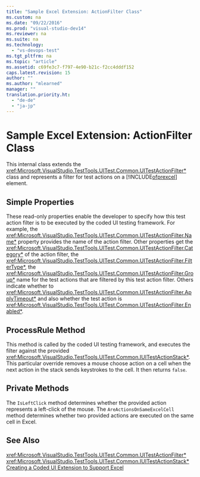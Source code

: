 ```yaml
---
title: "Sample Excel Extension: ActionFilter Class"
ms.custom: na
ms.date: "09/22/2016"
ms.prod: "visual-studio-dev14"
ms.reviewer: na
ms.suite: na
ms.technology: 
  - "vs-devops-test"
ms.tgt_pltfrm: na
ms.topic: "article"
ms.assetid: c69fe3c7-f797-4e90-b21c-f2cc4dddf152
caps.latest.revision: 15
author: ""
ms.author: "mlearned"
manager: ""
translation.priority.ht: 
  - "de-de"
  - "ja-jp"
---
```

# Sample Excel Extension: ActionFilter Class
This internal class extends the <xref:Microsoft.VisualStudio.TestTools.UITest.Common.UITestActionFilter*> class and represents a filter for test actions on a [!INCLUDE[ofprexcel](../vs140/includes/ofprexcel_md.md)] element.  
  
## Simple Properties  
 These read-only properties enable the developer to specify how this test action filter is to be executed by the coded UI testing framework. For example, the <xref:Microsoft.VisualStudio.TestTools.UITest.Common.UITestActionFilter.Name*> property provides the name of the action filter. Other properties get the <xref:Microsoft.VisualStudio.TestTools.UITest.Common.UITestActionFilter.Category*> of the action filter, the <xref:Microsoft.VisualStudio.TestTools.UITest.Common.UITestActionFilter.FilterType*>, the <xref:Microsoft.VisualStudio.TestTools.UITest.Common.UITestActionFilter.Group*> name for the test actions that are filtered by this test action filter. Others indicate whether to <xref:Microsoft.VisualStudio.TestTools.UITest.Common.UITestActionFilter.ApplyTimeout*> and also whether the test action is <xref:Microsoft.VisualStudio.TestTools.UITest.Common.UITestActionFilter.Enabled*>.  
  
## ProcessRule Method  
 This method is called by the coded UI testing framework, and executes the filter against the provided <xref:Microsoft.VisualStudio.TestTools.UITest.Common.IUITestActionStack*>. This particular override removes a mouse choose action on a cell when the next action in the stack sends keystrokes to the cell. It then returns `false`.  
  
## Private Methods  
 The `IsLeftClick` method determines whether the provided action represents a left-click of the mouse. The `AreActionsOnSameExcelCell` method determines whether two provided actions are executed on the same cell in Excel.  
  
## See Also  
 <xref:Microsoft.VisualStudio.TestTools.UITest.Common.UITestActionFilter*>   
 <xref:Microsoft.VisualStudio.TestTools.UITest.Common.IUITestActionStack*>   
 [Creating a Coded UI Extension to Support Excel](../vs140/extending-coded-ui-tests-and-action-recordings-to-support-microsoft-excel.md)